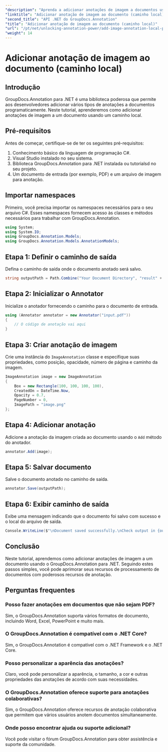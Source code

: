 ```yaml
---
"description": "Aprenda a adicionar anotações de imagem a documentos usando o GroupDocs.Annotation para .NET. Aprimore os recursos de processamento de documentos com facilidade."
"linktitle": "Adicionar anotação de imagem ao documento (caminho local)"
"second_title": "API .NET do GroupDocs.Annotation"
"title": "Adicionar anotação de imagem ao documento (caminho local)"
"url": "/pt/net/unlocking-annotation-power/add-image-annotation-local-path/"
"weight": 14
---
```


# Adicionar anotação de imagem ao documento (caminho local)

## Introdução
GroupDocs.Annotation para .NET é uma biblioteca poderosa que permite aos desenvolvedores adicionar vários tipos de anotações a documentos programaticamente. Neste tutorial, aprenderemos como adicionar anotações de imagem a um documento usando um caminho local.
## Pré-requisitos
Antes de começar, certifique-se de ter os seguintes pré-requisitos:
1. Conhecimento básico da linguagem de programação C#.
2. Visual Studio instalado no seu sistema.
3. Biblioteca GroupDocs.Annotation para .NET instalada ou tutorialsd no seu projeto.
4. Um documento de entrada (por exemplo, PDF) e um arquivo de imagem para anotação.
## Importar namespaces
Primeiro, você precisa importar os namespaces necessários para o seu arquivo C#. Esses namespaces fornecem acesso às classes e métodos necessários para trabalhar com GroupDocs.Annotation.
```csharp
using System;
using System.IO;
using GroupDocs.Annotation.Models;
using GroupDocs.Annotation.Models.AnnotationModels;
```

## Etapa 1: Definir o caminho de saída
Defina o caminho de saída onde o documento anotado será salvo.
```csharp
string outputPath = Path.Combine("Your Document Directory", "result" + Path.GetExtension("input.pdf"));
```
## Etapa 2: Inicializar o Annotator
Inicialize o anotador fornecendo o caminho para o documento de entrada.
```csharp
using (Annotator annotator = new Annotator("input.pdf"))
{
    // O código de anotação vai aqui
}
```
## Etapa 3: Criar anotação de imagem
Crie uma instância do `ImageAnnotation` classe e especifique suas propriedades, como posição, opacidade, número de página e caminho da imagem.
```csharp
ImageAnnotation image = new ImageAnnotation
{
    Box = new Rectangle(100, 100, 100, 100),
    CreatedOn = DateTime.Now,
    Opacity = 0.7,
    PageNumber = 0,
    ImagePath = "image.png"
};
```
## Etapa 4: Adicionar anotação
Adicione a anotação da imagem criada ao documento usando o `Add` método do anotador.
```csharp
annotator.Add(image);
```
## Etapa 5: Salvar documento
Salve o documento anotado no caminho de saída.
```csharp
annotator.Save(outputPath);
```
## Etapa 6: Exibir caminho de saída
Exibe uma mensagem indicando que o documento foi salvo com sucesso e o local do arquivo de saída.
```csharp
Console.WriteLine($"\nDocument saved successfully.\nCheck output in {outputPath}.");
```

## Conclusão
Neste tutorial, aprendemos como adicionar anotações de imagem a um documento usando o GroupDocs.Annotation para .NET. Seguindo estes passos simples, você pode aprimorar seus recursos de processamento de documentos com poderosos recursos de anotação.
## Perguntas frequentes
### Posso fazer anotações em documentos que não sejam PDF?
Sim, o GroupDocs.Annotation suporta vários formatos de documento, incluindo Word, Excel, PowerPoint e muito mais.
### O GroupDocs.Annotation é compatível com o .NET Core?
Sim, o GroupDocs.Annotation é compatível com o .NET Framework e o .NET Core.
### Posso personalizar a aparência das anotações?
Claro, você pode personalizar a aparência, o tamanho, a cor e outras propriedades das anotações de acordo com suas necessidades.
### O GroupDocs.Annotation oferece suporte para anotações colaborativas?
Sim, o GroupDocs.Annotation oferece recursos de anotação colaborativa que permitem que vários usuários anotem documentos simultaneamente.
### Onde posso encontrar ajuda ou suporte adicional?
Você pode visitar o fórum GroupDocs.Annotation para obter assistência e suporte da comunidade.